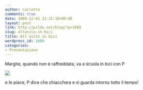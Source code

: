 ```yaml
---
author: carlotta
comments: true
date: 2009-12-01 13:31:10+00:00
layout: post
link: http://pilde.net/blog/?p=1689
slug: allasilo-in-bici
title: All'asilo in bici
wordpress_id: 1689
categories:
- Presentazione
---
```


Marghe, quando non è raffreddata, va a scuola in bici con P

![](http://pilde.net/blog/wp-content/uploads/2009/12/bici_papa.jpg)

e le piace, P dice che chiacchera e si guarda intorno tutto il tempo!
